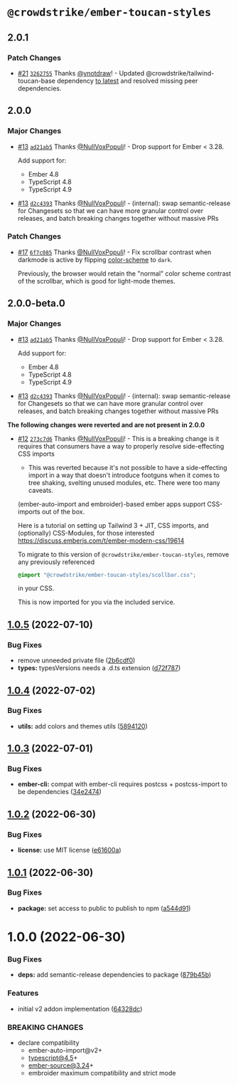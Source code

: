 # `@crowdstrike/ember-toucan-styles`

## 2.0.1

### Patch Changes

- [#21](https://github.com/CrowdStrike/ember-toucan-styles/pull/21) [`3262755`](https://github.com/CrowdStrike/ember-toucan-styles/commit/3262755df4639ff1573c53aa811c556bc3ae0d4b) Thanks [@ynotdraw](https://github.com/ynotdraw)! - Updated @crowdstrike/tailwind-toucan-base dependency [to latest](https://github.com/CrowdStrike/tailwind-toucan-base/releases/tag/v3.4.0) and resolved missing peer dependencies.

## 2.0.0

### Major Changes

- [#13](https://github.com/CrowdStrike/ember-toucan-styles/pull/13) [`ad21ab5`](https://github.com/CrowdStrike/ember-toucan-styles/commit/ad21ab56f9ad51b385d6616795aacfb1df7ff741) Thanks [@NullVoxPopuli](https://github.com/NullVoxPopuli)! - Drop support for Ember < 3.28.

  Add support for:

  - Ember 4.8
  - TypeScript 4.8
  - TypeScript 4.9

- [#13](https://github.com/CrowdStrike/ember-toucan-styles/pull/13) [`d2c4393`](https://github.com/CrowdStrike/ember-toucan-styles/commit/d2c4393114e8a479c4e94e0275232232e16842a6) Thanks [@NullVoxPopuli](https://github.com/NullVoxPopuli)! - (internal): swap semantic-release for Changesets so that we can have more granular control over releases, and batch breaking changes together without massive PRs

### Patch Changes

- [#17](https://github.com/CrowdStrike/ember-toucan-styles/pull/17) [`6f7c085`](https://github.com/CrowdStrike/ember-toucan-styles/commit/6f7c0852ba99fe06189298f81fe6aa03d864bf24) Thanks [@NullVoxPopuli](https://github.com/NullVoxPopuli)! - Fix scrollbar contrast when darkmode is active by flipping [color-scheme][mdn-color-scheme]
  to `dark`.

  Previously, the browser would retain the "normal" color scheme contrast of the scrollbar, which
  is good for light-mode themes.

  [mdn-color-scheme]: https://developer.mozilla.org/en-US/docs/Web/CSS/color-scheme

## 2.0.0-beta.0

### Major Changes

- [#13](https://github.com/CrowdStrike/ember-toucan-styles/pull/13) [`ad21ab5`](https://github.com/CrowdStrike/ember-toucan-styles/commit/ad21ab56f9ad51b385d6616795aacfb1df7ff741) Thanks [@NullVoxPopuli](https://github.com/NullVoxPopuli)! - Drop support for Ember < 3.28.

  Add support for:

  - Ember 4.8
  - TypeScript 4.8
  - TypeScript 4.9

- [#13](https://github.com/CrowdStrike/ember-toucan-styles/pull/13) [`d2c4393`](https://github.com/CrowdStrike/ember-toucan-styles/commit/d2c4393114e8a479c4e94e0275232232e16842a6) Thanks [@NullVoxPopuli](https://github.com/NullVoxPopuli)! - (internal): swap semantic-release for Changesets so that we can have more granular control over releases, and batch breaking changes together without massive PRs

**The following changes were reverted and are not present in 2.0.0**

- [#12](https://github.com/CrowdStrike/ember-toucan-styles/pull/12) [`273c7d6`](https://github.com/CrowdStrike/ember-toucan-styles/commit/273c7d681658233554d4825f6dfbfa1c3c896353) Thanks [@NullVoxPopuli](https://github.com/NullVoxPopuli)! - This is a breaking change is it requires that consumers have a way to properly resolve side-effecting CSS imports

  - This was reverted because it's not possible to have a side-effecting import in a way that doesn't introduce footguns when it comes to tree shaking, svelting unused modules, etc. There were too many caveats.

  (ember-auto-import and embroider)-based ember apps support CSS-imports out of the box.

  Here is a tutorial on setting up Tailwind 3 + JIT, CSS imports, and (optionally) CSS-Modules, for those interested https://discuss.emberjs.com/t/ember-modern-css/19614

  To migrate to this version of `@crowdstrike/ember-toucan-styles`, remove any previously referenced

  ```css
  @import "@crowdstrike/ember-toucan-styles/scollbar.css";
  ```

  in your CSS.

  This is now imported for you via the included service.

## [1.0.5](https://github.com/CrowdStrike/ember-toucan-styles/compare/v1.0.4...v1.0.5) (2022-07-10)

### Bug Fixes

- remove unneeded private file ([2b6cdf0](https://github.com/CrowdStrike/ember-toucan-styles/commit/2b6cdf0a5a5ec784917c4c0a0a2955e0c0b33918))
- **types:** typesVersions needs a .d.ts extension ([d72f787](https://github.com/CrowdStrike/ember-toucan-styles/commit/d72f78731d91b9ea4be43a39d7994828f3b848d9))

## [1.0.4](https://github.com/CrowdStrike/ember-toucan-styles/compare/v1.0.3...v1.0.4) (2022-07-02)

### Bug Fixes

- **utils:** add colors and themes utils ([5894120](https://github.com/CrowdStrike/ember-toucan-styles/commit/5894120019deca03b122e2ae0fb5f858788152b3))

## [1.0.3](https://github.com/CrowdStrike/ember-toucan-styles/compare/v1.0.2...v1.0.3) (2022-07-01)

### Bug Fixes

- **ember-cli:** compat with ember-cli requires postcss + postcss-import to be dependencies ([34e2474](https://github.com/CrowdStrike/ember-toucan-styles/commit/34e24745581e1cd1921a09094965bd7af9ac0178))

## [1.0.2](https://github.com/CrowdStrike/ember-toucan-styles/compare/v1.0.1...v1.0.2) (2022-06-30)

### Bug Fixes

- **license:** use MIT license ([e61600a](https://github.com/CrowdStrike/ember-toucan-styles/commit/e61600af0d6226752136f43eca9e3adab4def191))

## [1.0.1](https://github.com/CrowdStrike/ember-toucan-styles/compare/v1.0.0...v1.0.1) (2022-06-30)

### Bug Fixes

- **package:** set access to public to publish to npm ([a544d91](https://github.com/CrowdStrike/ember-toucan-styles/commit/a544d91fff3a5f2abe9c93978243f1f7efb8bd87))

# 1.0.0 (2022-06-30)

### Bug Fixes

- **deps:** add semantic-release dependencies to package ([879b45b](https://github.com/CrowdStrike/ember-toucan-styles/commit/879b45b1f3244dde8eafdb007370f76cfa579458))

### Features

- initial v2 addon implementation ([64328dc](https://github.com/CrowdStrike/ember-toucan-styles/commit/64328dce313ff60df062d6765d65aa4256dd9513))

### BREAKING CHANGES

- declare compatibility
  - ember-auto-import@v2+
  - typescript@4.5+
  - ember-source@3.24+
  - embroider maximum compatibility and strict mode
